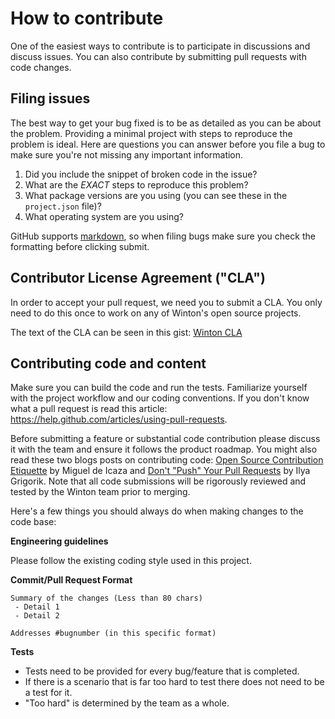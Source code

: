 # How to contribute

One of the easiest ways to contribute is to participate in discussions and discuss issues. You can also contribute by submitting pull requests with code changes.

## Filing issues
The best way to get your bug fixed is to be as detailed as you can be about the problem.
Providing a minimal project with steps to reproduce the problem is ideal.
Here are questions you can answer before you file a bug to make sure you're not missing any important information.

1. Did you include the snippet of broken code in the issue?
2. What are the *EXACT* steps to reproduce this problem?
3. What package versions are you using (you can see these in the `project.json` file)?
4. What operating system are you using?

GitHub supports [markdown](https://help.github.com/articles/github-flavored-markdown/), so when filing bugs make sure you check the formatting before clicking submit.

## Contributor License Agreement ("CLA")

In order to accept your pull request, we need you to submit a CLA. You only need to do this once to work on any of Winton's open source projects.

The text of the CLA can be seen in this gist: [Winton CLA](https://gist.github.com/winton-admin/0af4506b3be40fd1d9f3bf27ea4391d2)

## Contributing code and content
Make sure you can build the code and run the tests. Familiarize yourself with the project workflow and our coding conventions. If you don't know what a pull request is read this article: https://help.github.com/articles/using-pull-requests.

Before submitting a feature or substantial code contribution please discuss it with the team and ensure it follows the product roadmap. You might also read these two blogs posts on contributing code: [Open Source Contribution Etiquette](http://tirania.org/blog/archive/2010/Dec-31.html) by Miguel de Icaza and [Don't "Push" Your Pull Requests](https://www.igvita.com/2011/12/19/dont-push-your-pull-requests/) by Ilya Grigorik. Note that all code submissions will be rigorously reviewed and tested by the Winton team prior to merging.

Here's a few things you should always do when making changes to the code base:

**Engineering guidelines**

Please follow the existing coding style used in this project.

**Commit/Pull Request Format**

```
Summary of the changes (Less than 80 chars)
 - Detail 1
 - Detail 2

Addresses #bugnumber (in this specific format)
```

**Tests**

-  Tests need to be provided for every bug/feature that is completed.
-  If there is a scenario that is far too hard to test there does not need to be a test for it.
  - "Too hard" is determined by the team as a whole.
